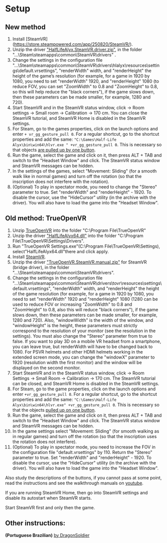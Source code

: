 # Setup
## New method
1. Install [SteamVR] (https://store.steampowered.com/app/250820/SteamVR/).
2. Unzip the driver ["HalfLifeAlyx.SteamVR.driver.zip"](https://github.com/r57zone/Half-Life-Alyx-novr/releases), in the folder "...\Steam\steamapps\common\SteamVR\drivers" .
3. Change the settings in the configuration file "...\Steam\steamapps\common\SteamVR\drivers\hlalyx\resources\settings\default.vrsettings", "renderWidth" width, and "renderHeight" the height of the game’s resolution (for example, for a game in 1920 by 1080, you need to set "renderWidth" 1920, and "renderHeight" 1080 (to reduce FOV, you can set "ZoomWidth" to 0.8 and "ZoomHeight" to 0.8, so this will help reduce the "black corners"), if the game slows down, then these parameters can be made smaller, for example, 1280 and 720).
4. Start SteamVR and in the SteamVR status window, click -> Room settings -> Small room -> Calibration -> 170 cm. You can close the SteamVR tutorial, and SteamVR Home is disabled in the SteamVR settings.
5. For Steam, go to the games properties, click on the launch options and enter `+ vr_gg_gesture_pull 0`. For a regular shortcut, go to the shortcut properties and add the same: `"C:\Games\Half-Life Alyx\bin\win64\hlvr.exe " +vr_gg_gesture_pull 0`. This is necessary so that objects [are pulled up by one button](https://youtu.be/RWQbwlXjtjI).
6. Run the game, select the game and click on it, then press ALT + TAB and switch to the "Headset Window" and click. The SteamVR status window and SteamVR messages can be hidden.
7. In the settings of the games, select "Movement: Sliding" (for a smooth walk like in normal games) and turn off the rotation (so that the inscription does not interfere with the rotation).
8. (Optional) To play in spectator mode, you need to change the "Stereo" parameter to true. Set "renderWidth" and "renderHeight" - 1920. To disable the cursor, use the "HideCursor" utility (in the archive with the driver). You will also have to load the game into the "Headset Window".

## Old method: TrueOpenVR
1. Unzip [TrueOpenVR](https://github.com/TrueOpenVR/TrueOpenVR-Core/releases) into the folder "C:\Program File\TrueOpenVR"
2. Unzip the driver ["HalfLifeAlyx64.dll"](https://github.com/r57zone/Half-Life-Alyx-novr/releases) into the folder "C:\Program File\TrueOpenVR\Settings\Drivers".
3. Run "TrueOpenVR Settings.exe"(C:\Program File\TrueOpenVR\Settings), select"HalfLifeAlyx64.dll"there and click apply.
4. Install [SteamVR](https://store.steampowered.com/app/250820/SteamVR/).
5. Unzip the driver ["TrueOpenVR.SteamVR.manual.zip"](https://github.com/TrueOpenVR/SteamVR-TrueOpenVR/releases) for SteamVR (bridge driver), in the folder "...\Steam\steamapps\common\SteamVR\drivers".
6. Change the settings in the configuration file "...\Steam\steamapps\common\SteamVR\drivers\tovr\resources\settings\default.vrsettings", "renderWidth" width, and "renderHeight" the height of the game resolution (for example, for a game in 1920 by 1080, you need to set "renderWidth" 1920 and "renderHeight" 1080 (1280 can be used to reduce FOV or increasing "ZoomWidth" to 0.8 and "ZoomHeight" to 0.8, also this will reduce "black corners"), if the game slows down, then these parameters can be made smaller, for example, 1280 and 720). Also, "windowWidth" is the width of the window, and "windowHeight" is the height, these parameters must strictly correspond to the resolution of your monitor (see the resolution in the settings). You must also change the "Stereo" parameter from true to false. If you want to play 3D on a mobile VR headset from a smartphone, you can leave true, but renderWidth will have to be changed back to 1080. For PSVR helmets and other HDMI helmets working in the extended screen mode, you can change the "windowX" parameter to 1920 (resolution width the first monitor) and the window will be displayed on the second monitor.
7. Start SteamVR and in the SteamVR status window, click -> Room Settings -> Small Room -> Calibration -> 170 cm. The SteamVR tutorial can be closed, and SteamVR Home is disabled in the SteamVR settings.
8. For Steam, go to the game properties, click on the launch options and enter `+vr_gg_gesture_pull 0`. For a regular shortcut, go to the shortcut properties and add the same: `"C:\Games\Half-Life Alyx\bin\win64\hlvr.exe" +vr_gg_gesture_pull 0`. This is necessary so that the objects [pulled up on one button](https://youtu.be/RWQbwlXjtjI).
9. Run the game, select the game and click on it, then press ALT + TAB and switch to the "Headset Window" and click. The SteamVR status window and SteamVR messages can be hidden.
10. In the game settings select "Movement: Sliding" (for smooth walking as in regular games) and turn off the rotation (so that the inscription uses the rotation does not interfere).
11. (Optional) To play in spectator mode, you need to increase the FOV in the configuration file "default.vrsettings" by 110. Return the "Stereo" parameter to true. Set "renderWidth" and "renderHeight" - 1920. To disable the cursor, use the "HideCursor" utility (in the archive with the driver). You will also have to load the game into the "Headset Window".

Also study the descriptions of the buttons, if you cannot pass at some point, read the instructions and see the walkthrough manuals on [youtube](https://www.youtube.com/channel/UCcuoRRWRvb7xUuMzrEqCZ5w).


If you are running SteamVR Home, then go into SteamVR settings and disable its autostart when SteamVR starts.



Start SteamVR first and only then the game.

## Other instructions:

**(Portuguese Brazilian)** [by DragonSoldier](https://youtu.be/YQ0EpmVl4Qc)
